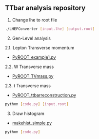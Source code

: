 ## TTbar analysis repository  


1. Change lhe to root file  
 
```bash
./LHEFConverter [input.lhe] [output.root]
```  
  
  

2. Gen-Level analysis  

 2.1. Lepton Transverse momentum
  - [PyROOT_example1.py](https://github.com/groupKNUPHY/TTBar/blob/master/PyROOT_example1.py)

 2.2. W Transverse mass
  - [PyROOT_TVmass.py](https://github.com/groupKNUPHY/TTBar/blob/master/PyROOT_TVmass.py)
  
 2.3. t Transverse mass
  - [PyROOT_ttbarreconstruction.py](https://github.com/groupKNUPHY/TTBar/blob/master/PyROOT_ttbarreconstruction.py)
  
```bash
python [code.py] [input.root]
``` 



3. Draw histogram 
 - [makehist_simple.py](https://github.com/groupKNUPHY/TTBar/blob/master/makehist_simple.py)

```bash
python [code.py]
``` 
